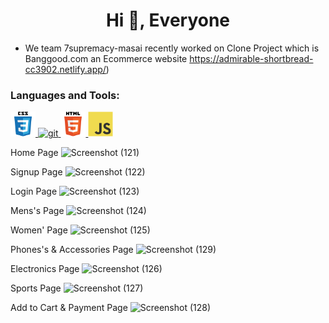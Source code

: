 <h1 align="center">Hi 👋, Everyone</h1>




- We team 7supremacy-masai recently worked on Clone Project which is Banggood.com an Ecommerce website  https://admirable-shortbread-cc3902.netlify.app/)




<h3 align="left">Languages and Tools:</h3>
<p align="left"> <a href="https://www.w3schools.com/css/" target="_blank" rel="noreferrer"> <img src="https://raw.githubusercontent.com/devicons/devicon/master/icons/css3/css3-original-wordmark.svg" alt="css3" width="40" height="40"/> </a> <a href="https://git-scm.com/" target="_blank" rel="noreferrer"> <img src="https://www.vectorlogo.zone/logos/git-scm/git-scm-icon.svg" alt="git" width="40" height="40"/> </a> <a href="https://www.w3.org/html/" target="_blank" rel="noreferrer"> <img src="https://raw.githubusercontent.com/devicons/devicon/master/icons/html5/html5-original-wordmark.svg" alt="html5" width="40" height="40"/> </a> <a href="https://developer.mozilla.org/en-US/docs/Web/JavaScript" target="_blank" rel="noreferrer"> <img src="https://raw.githubusercontent.com/devicons/devicon/master/icons/javascript/javascript-original.svg" alt="javascript" width="40" height="40"/> </a> </p>

Home Page
![Screenshot (121)](https://user-images.githubusercontent.com/105920461/181870012-746251fc-980d-4f4e-9f18-061683fc637b.png)

Signup Page
![Screenshot (122)](https://user-images.githubusercontent.com/105920461/181870301-83fb5275-b43b-4d49-b009-6ca4887583c1.png)

Login Page
![Screenshot (123)](https://user-images.githubusercontent.com/105920461/181870321-4d0c5007-4b67-4670-b1f3-e7bfe2bad21a.png)

Mens's Page
![Screenshot (124)](https://user-images.githubusercontent.com/105920461/181870337-893a66b5-a166-42d1-bfca-775cc72b918b.png)

Women' Page
![Screenshot (125)](https://user-images.githubusercontent.com/105920461/181870352-7f6ae455-e3f0-4c7c-aa40-17a768540096.png)

Phones's & Accessories Page
![Screenshot (129)](https://user-images.githubusercontent.com/105920461/181870473-94890fed-198e-4b80-8526-4ca0232162e0.png)

Electronics Page
![Screenshot (126)](https://user-images.githubusercontent.com/105920461/181870382-c461cb6d-e5ef-4012-9bd6-f5e4ccbf2cd2.png)

Sports Page
![Screenshot (127)](https://user-images.githubusercontent.com/105920461/181870410-c4642e5d-7781-42ac-802f-9991ebff888f.png)

Add to Cart & Payment Page
![Screenshot (128)](https://user-images.githubusercontent.com/105920461/181870427-a7d18547-3579-4c89-ad1d-20302640d8c6.png)





